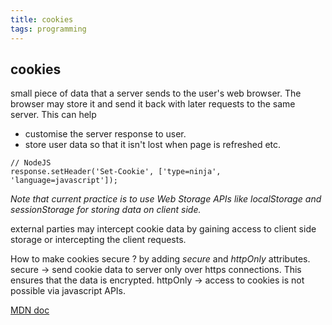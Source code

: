 ```yaml
---
title: cookies
tags: programming
---
```

## cookies
  small piece of data that a server sends to the user's web browser. The browser may store it and send it back with later requests to the same server. This can help
- customise the server response to user.
- store user data so that it isn't lost when page is refreshed etc.

```
// NodeJS
response.setHeader('Set-Cookie', ['type=ninja', 'language=javascript']);
```

*Note that current practice is to use Web Storage APIs like localStorage and sessionStorage for storing data on client side.*

external parties may intercept cookie data by gaining access to client side storage or intercepting the client requests.

How to make cookies secure ? by adding *secure* and *httpOnly* attributes.
secure -> send cookie data to server only over https connections. This ensures that  the data is encrypted.
httpOnly -> access to cookies is not possible via javascript APIs.

[MDN doc](https://developer.mozilla.org/en-US/docs/Web/HTTP/Cookies)
